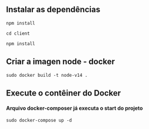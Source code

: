 ## Instalar as dependências

```
npm install
```
```
cd client
```
```
npm install
```

## Criar a imagen node - docker

```
sudo docker build -t node-v14 . 
```

## Execute o contêiner do Docker
#### Arquivo docker-composer já executa o start do projeto

```
sudo docker-compose up -d
```